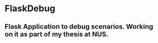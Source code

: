 FlaskDebug
======

Flask Application to debug scenarios. Working on it as part of my thesis at NUS.
---------------------------------------------